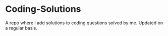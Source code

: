 # Coding-Solutions
A repo where i add solutions to coding questions solved by me. Updated on a regular basis.
